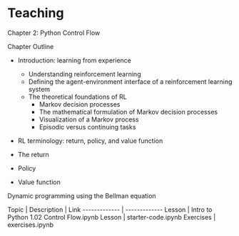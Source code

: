 # Teaching


Chapter 2: Python Control Flow 

Chapter Outline

* Introduction: learning from experience

  * Understanding reinforcement learning
  * Defining the agent-environment interface of a reinforcement learning system
  * The theoretical foundations of RL
    * Markov decision processes
    * The mathematical formulation of Markov decision processes
    * Visualization of a Markov process
    * Episodic versus continuing tasks
    
* RL terminology: return, policy, and value function

 * The return
 * Policy
 * Value function

Dynamic programming using the Bellman equation

Topic  | Description | Link
------------- | -------------
Lesson  | Intro to Python 1.02 Control Flow.ipynb
Lesson  |  starter-code.ipynb 
Exercises  | exercises.ipynb
